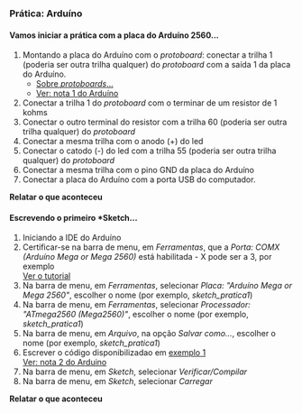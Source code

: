 ### Prática: Arduíno

#### Vamos iniciar a prática com a placa do Arduíno 2560...

1. Montando a placa do Arduíno com o *protoboard*: conectar a trilha 1 (poderia ser outra trilha qualquer) do *protoboard* com a saída 1 da placa do Arduíno.  
   - [Sobre *protoboards*...](https://www.robocore.net/tutoriais/como-utilizar-uma-protoboard)  
   - [Ver: nota 1 do Arduíno](/arduino/arduino_1.pdf)
3. Conectar a trilha 1 do *protoboard* com o terminar de um resistor de 1 kohms
4. Conectar o outro terminal do resistor com a trilha 60 (poderia ser outra trilha qualquer) do *protoboard*
5. Conectar a mesma trilha com o anodo (+) do led 
6. Conectar o catodo (-) do led com a trilha 55 (poderia ser outra trilha qualquer) do *protoboard*
7. Conectar a mesma trilha com o pino GND da placa do Arduíno
8. Conectar a placa do Arduíno com a porta USB do computador.  

**Relatar o que aconteceu**

#### Escrevendo o primeiro *Sketch...
1. Iniciando a IDE do Arduíno
2. Certificar-se na barra de menu, em *Ferramentas*, que a *Porta: COMX (Arduíno Mega or Mega 2560)* está habilitada - X pode ser a 3, por exemplo  
   [Ver o tutorial](https://www.circuitar.com.br/tutoriais/configurando-o-arduino-no-windows/index.html)
3. Na barra de menu, em *Ferramentas*, selecionar *Placa: "Arduíno Mega or Mega 2560"*, escolher o nome (por exemplo, *sketch_pratica1*)
4. Na barra de menu, em *Ferramentas*, selecionar *Processador: "ATmega2560 (Mega2560)"*, escolher o nome (por exemplo, *sketch_pratica1*)
5. Na barra de menu, em *Arquivo*, na opção *Salvar como...*, escolher o nome (por exemplo, *sketch_pratica1*)
6. Escrever o código disponibilizadao em [exemplo 1](https://github.com/claytonjasilva/arquitetura_exemplos/blob/main/arq_pratica1.ino)  
   [Ver: nota 2 do Arduino](/arduino/arduino_2.pdf)
7. Na barra de menu, em *Sketch*, selecionar *Verificar/Compilar*
8. Na barra de menu, em *Sketch*, selecionar *Carregar*

**Relatar o que aconteceu**
